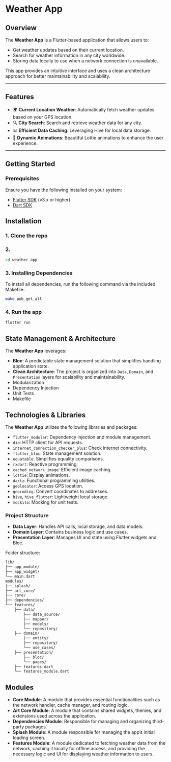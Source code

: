 # Weather App

## Overview
The **Weather App** is a Flutter-based application that allows users to:
- Get weather updates based on their current location.
- Search for weather information in any city worldwide.
- Storing data locally to use when a network connection is unavailable.

This app provides an intuitive interface and uses a clean architecture approach for better maintainability and scalability.

---

## Features
- 🌍 **Current Location Weather**: Automatically fetch weather updates based on your GPS location.
- 🔍 **City Search**: Search and retrieve weather data for any city.
- 📊 **Efficient Data Caching**: Leveraging Hive for local data storage.
- 🎨 **Dynamic Animations**: Beautiful Lottie animations to enhance the user experience.

---

## Getting Started

### Prerequisites
Ensure you have the following installed on your system:
- [Flutter SDK](https://docs.flutter.dev/get-started/install) (v3.x or higher)
- [Dart SDK](https://dart.dev/get-dart)

## Installation
### 1. Clone the repo
### 2.
```bash
cd weather_app
```
### 3. Installing Dependencies
To install all dependencies, run the following command via the included Makefile:
```bash
make pub_get_all
```
### 4. Run the app
```bash 
flutter run
```
## State Management & Architecture
The **Weather App** leverages:
- **Bloc**: A predictable state management solution that simplifies handling application state.
- **Clean Architecture**: The project is organized into `Data`, `Domain`, and `Presentation` layers for scalability and maintainability.
- Modularization
- Dependency Injection
- Unit Tests
- Makefile

## Technologies & Libraries

The **Weather App** utilizes the following libraries and packages:

- `flutter_modular`: Dependency injection and module management.
- `dio`: HTTP client for API requests.
- `internet_connection_checker_plus`: Check internet connectivity.
- `flutter_bloc`: State management solution.
- `equatable`: Simplifies equality comparisons.
- `rxdart`: Reactive programming.
- `cached_network_image`: Efficient image caching.
- `lottie`: Display animations.
- `dartz`: Functional programming utilities.
- `geolocator`: Access GPS location.
- `geocoding`: Convert coordinates to addresses.
- `hive`, `hive_flutter`: Lightweight local storage.
- `mockito`: Mocking for unit tests.


### Project Structure
- **Data Layer**: Handles API calls, local storage, and data models.
- **Domain Layer**: Contains business logic and use cases.
- **Presentation Layer**: Manages UI and state using Flutter widgets and Bloc.

Folder structure:
```bash
lib/
├── app_module/
├── app_widget/
└── main.dart
modules/
├── splash/
├── art_core/
├── core/
├── dependencies/
└── features/
    ├── data/
        ├── data_source/
        ├── mapper/
        ├── models/
        └── repository/
    ├── domain/
        ├── entity/
        ├── repository/
        └── use_cases/
    ├── presentation/
        ├── bloc/
        └── pages/
    ├── features.dart
    └── features_module.dart
```

## Modules
- **Core Module**: A module that provides essential functionalities such as the network handler, cache manager, and routing logic.
- **Art Core Module**:  A module that contains shared widgets, themes, and extensions used across the application.
- **Dependencies Module**: Responsible for managing and organizing third-party packages.
- **Splash Module**: A module responsible for managing the app’s initial loading screen.
- **Features Module**: A module dedicated to fetching weather data from the network, caching it locally for offline access, and providing the necessary logic and UI for displaying weather information to users.
